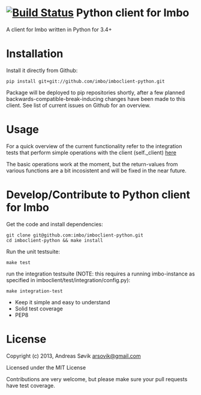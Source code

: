 [![Build Status](https://travis-ci.org/imbo/imboclient-python.svg?branch=python3)](https://travis-ci.org/imbo/imboclient-python)
Python client for Imbo
======================

A client for Imbo written in Python for 3.4+


Installation
============

Install it directly from Github:

    pip install git+git://github.com/imbo/imboclient-python.git

Package will be deployed to pip repositories shortly, after a few planned backwards-compatible-break-inducing changes have been made to this client. See list of current issues on Github for an overview.


Usage
=====

For a quick overview of the current functionality refer to the integration tests that perform simple operations with the client (self._client) [here](https://raw.githubusercontent.com/imbo/imboclient-python/master/imboclient/test/unit/test_client.py)

The basic operations work at the moment, but the return-values from various functions are a bit incosistent and will be fixed in the near future.


Develop/Contribute to Python client for Imbo
============================================

Get the code and install dependencies:

    git clone git@github.com:imbo/imboclient-python.git
    cd imboclient-python && make install

Run the unit testsuite:

    make test

run the integration testsuite (NOTE: this requires a running imbo-instance as specified in imboclient/test/integration/config.py):

    make integration-test

- Keep it simple and easy to understand
- Solid test coverage
- PEP8

License
=======

Copyright (c) 2013, Andreas Søvik <arsovik@gmail.com>

Licensed under the MIT License



Contributions are very welcome, but please make sure your pull requests have test coverage.
